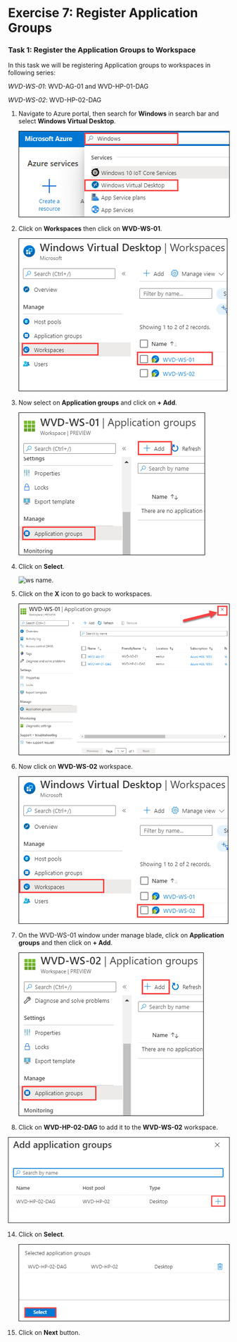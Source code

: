 # Exercise 7: Register Application Groups

### **Task 1: Register the Application Groups to Workspace**

In this task we will be registering Application groups to workspaces in following series:

*WVD-WS-01*: WVD-AG-01 and WVD-HP-01-DAG

*WVD-WS-02*: WVD-HP-02-DAG

1. Navigate to Azure portal, then search for **Windows** in search bar and select **Windows Virtual Desktop**.

   ![ws name.](media/y.png)
   
2. Click on **Workspaces** then click on **WVD-WS-01**.

   ![ws name.](media/a26.png)
   
   
3. Now select on **Application groups** and click on **+ Add**.

   ![ws name.](media/a27.png)

4. Click on **Select**.

   ![ws name.](media/a228.png)

5. Click on the **X** icon to go back to workspaces.

   ![ws name.](media/95.png)   
   
6. Now click on **WVD-WS-02** workspace.

    ![ws name.](media/a29.png)
    
11. On the WVD-WS-01 window under manage blade, click on **Application groups** and then click on **+ Add**.

    ![ws name.](media/a30.png)
         
12. Click on **WVD-HP-02-DAG** to add it to the **WVD-WS-02** workspace.

   ![ws name.](media/wvd17.png)
 
14. Click on **Select**.

    ![ws name.](media/a31.png)
  
15. Click on **Next** button.
